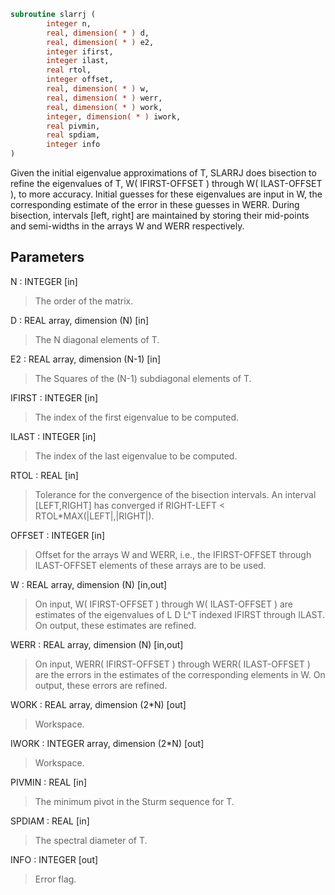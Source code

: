 ```fortran
subroutine slarrj (
        integer n,
        real, dimension( * ) d,
        real, dimension( * ) e2,
        integer ifirst,
        integer ilast,
        real rtol,
        integer offset,
        real, dimension( * ) w,
        real, dimension( * ) werr,
        real, dimension( * ) work,
        integer, dimension( * ) iwork,
        real pivmin,
        real spdiam,
        integer info
)
```

Given the initial eigenvalue approximations of T, SLARRJ
does  bisection to refine the eigenvalues of T,
W( IFIRST-OFFSET ) through W( ILAST-OFFSET ), to more accuracy. Initial
guesses for these eigenvalues are input in W, the corresponding estimate
of the error in these guesses in WERR. During bisection, intervals
[left, right] are maintained by storing their mid-points and
semi-widths in the arrays W and WERR respectively.

## Parameters
N : INTEGER [in]
> The order of the matrix.

D : REAL array, dimension (N) [in]
> The N diagonal elements of T.

E2 : REAL array, dimension (N-1) [in]
> The Squares of the (N-1) subdiagonal elements of T.

IFIRST : INTEGER [in]
> The index of the first eigenvalue to be computed.

ILAST : INTEGER [in]
> The index of the last eigenvalue to be computed.

RTOL : REAL [in]
> Tolerance for the convergence of the bisection intervals.
> An interval [LEFT,RIGHT] has converged if
> RIGHT-LEFT < RTOL\*MAX(|LEFT|,|RIGHT|).

OFFSET : INTEGER [in]
> Offset for the arrays W and WERR, i.e., the IFIRST-OFFSET
> through ILAST-OFFSET elements of these arrays are to be used.

W : REAL array, dimension (N) [in,out]
> On input, W( IFIRST-OFFSET ) through W( ILAST-OFFSET ) are
> estimates of the eigenvalues of L D L^T indexed IFIRST through
> ILAST.
> On output, these estimates are refined.

WERR : REAL array, dimension (N) [in,out]
> On input, WERR( IFIRST-OFFSET ) through WERR( ILAST-OFFSET ) are
> the errors in the estimates of the corresponding elements in W.
> On output, these errors are refined.

WORK : REAL array, dimension (2\*N) [out]
> Workspace.

IWORK : INTEGER array, dimension (2\*N) [out]
> Workspace.

PIVMIN : REAL [in]
> The minimum pivot in the Sturm sequence for T.

SPDIAM : REAL [in]
> The spectral diameter of T.

INFO : INTEGER [out]
> Error flag.
